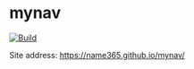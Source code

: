 # mynav

[![Build](https://github.com/name365/mynav/actions/workflows/generate.yml/badge.svg)](https://github.com/name365/mynav/actions/workflows/generate.yml)


Site address: https://name365.github.io/mynav/
